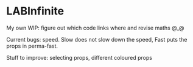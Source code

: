 # LABInfinite

My own WIP: figure out which code links where and revise maths @_@

Current bugs: speed. Slow does not slow down the speed, Fast puts the props in perma-fast.

Stuff to improve: selecting props, different coloured props
